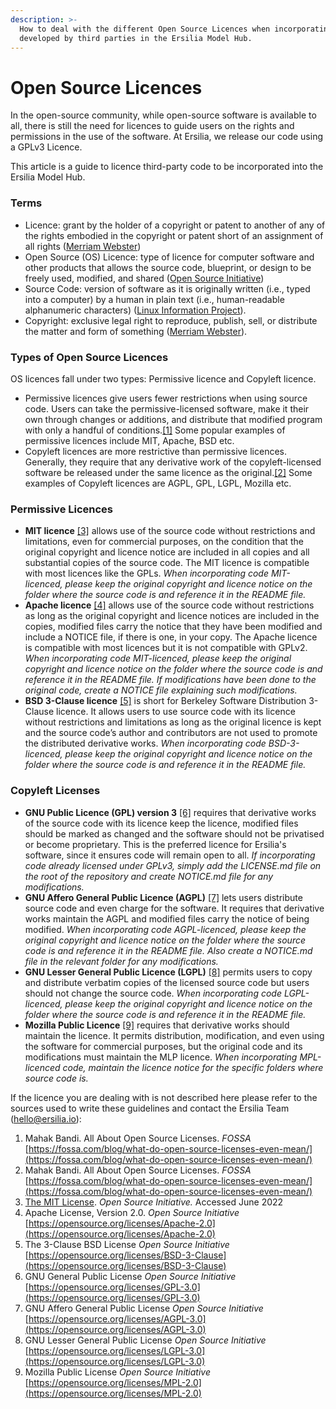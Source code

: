 ```yaml
---
description: >-
  How to deal with the different Open Source Licences when incorporating code
  developed by third parties in the Ersilia Model Hub.
---
```


# Open Source Licences

In the open-source community, while open-source software is available to all, there is still the need for licences to guide users on the rights and permissions in the use of the software. At Ersilia, we release our code using a GPLv3 Licence.

This article is a guide to licence third-party code to be incorporated into the Ersilia Model Hub.

### **Terms**

* Licence: grant by the holder of a copyright or patent to another of any of the rights embodied in the copyright or patent short of an assignment of all rights ([Merriam Webster](https://www.merriam-webster.com/dictionary/licence))
* Open Source (OS) Licence: type of licence for computer software and other products that allows the source code, blueprint, or design to be  freely used, modified, and shared ([Open Source Initiative](https://opensource.org/licenses))
* Source Code: version of software as it is originally written (i.e., typed into a computer) by a human in plain text (i.e., human-readable alphanumeric characters) ([Linux Information Project](http://www.linfo.org/source\_code.html)).
* Copyright: exclusive legal right to reproduce, publish, sell, or distribute the matter and form of something ([Merriam Webster](https://www.merriam-webster.com/dictionary/copyright)).

### **Types of Open Source Licences**

OS licences fall under two types: Permissive licence and Copyleft licence.

* Permissive licences give users fewer restrictions when using source code. Users can take the permissive-licensed software, make it their own through changes or additions, and distribute that modified program with only a handful of conditions.[\[1\]](https://fossa.com/blog/what-do-open-source-licenses-even-mean/) Some popular examples of permissive licences include MIT, Apache, BSD etc.
* Copyleft licences are more restrictive than permissive licences. Generally, they require that any derivative work of the copyleft-licensed software be released under the same licence as the original.[\[2\]](https://fossa.com/blog/what-do-open-source-licenses-even-mean/) Some examples of Copyleft licences are AGPL, GPL, LGPL, Mozilla etc.

### **Permissive Licences**

* **MIT licence** [\[3\]](https://opensource.org/licenses/MIT) allows use of the source code without restrictions and limitations, even for commercial purposes, on the condition that the original copyright and licence notice are included in all copies and all substantial copies of the source code. The MIT licence is compatible with most licences like the GPLs. _When incorporating code MIT-licenced, please keep the original copyright and licence notice on the folder where the source code is and reference it in the README file._
* **Apache licence** [\[4\]](https://opensource.org/licenses/Apache-2.0) allows use of the source code without restrictions as long as the original copyright and licence notices are included in the copies, modified files carry the notice that they have been modified and include a NOTICE file, if there is one, in your copy. The Apache licence is compatible with most licences but it is not compatible with GPLv2. _When incorporating code MIT-licenced, please keep the original copyright and licence notice on the folder where the source code is and reference it in the README file. If modifications have been done to the original code, create a NOTICE file explaining such modifications._
* **BSD 3-Clause licence** [\[5\]](https://opensource.org/licenses/BSD-3-Clause) is short for Berkeley Software Distribution 3-Clause licence. It allows users to use source code with its licence without restrictions and limitations as long as the original licence is kept and the source code’s author and contributors are not used to promote the distributed derivative works. _When incorporating code BSD-3-licenced, please keep the original copyright and licence notice on the folder where the source code is and reference it in the README file._

### **Copyleft Licenses**

* **GNU Public Licence (GPL) version 3** [\[6\]](https://opensource.org/licenses/GPL-3.0) requires that derivative works of the source code with its licence keep the licence, modified files should be marked as changed and the software should not be privatised or become proprietary. This is the preferred licence for Ersilia's software, since it ensures code will remain open to all. _If incorporating code already licensed under GPLv3, simply add the LICENSE.md file on the root of the repository and create  NOTICE.md file for any modifications._
* **GNU Affero General Public Licence (AGPL)** [\[7\]](https://opensource.org/licenses/AGPL-3.0) lets users distribute source code and even charge for the software. It requires that derivative works maintain the AGPL and modified files carry the notice of being modified. _When incorporating code AGPL-licenced, please keep the original copyright and licence notice on the folder where the source code is and reference it in the README file. Also create a NOTICE.md file in the relevant folder for any modifications._
* **GNU Lesser General Public Licence (LGPL)** [\[8\]](https://opensource.org/licenses/LGPL-3.0) permits users to copy and distribute verbatim copies of the licensed source code but users should not change the source code. _When incorporating code LGPL-licenced, please keep the original copyright and licence notice on the folder where the source code is and reference it in the README file._
* **Mozilla Public Licence** [\[9\]](https://opensource.org/licenses/MPL-2.0) requires that derivative works should maintain the licence. It permits distribution, modification, and even using the software for commercial purposes, but the original code and its modifications must maintain the MLP licence. _When incorporating MPL-licenced code, maintain the licence notice for the specific folders where source code is._

If the licence you are dealing with is not described here please refer to the sources used to write these guidelines and contact the Ersilia Team ([hello@ersilia.io](mailto:hello@ersilia.io)):

1. Mahak Bandi. All About Open Source Licenses. _FOSSA_ [https://fossa.com/blog/what-do-open-source-licenses-even-mean/](https://fossa.com/blog/what-do-open-source-licenses-even-mean/)
2. Mahak Bandi. All About Open Source Licenses. _FOSSA_ [https://fossa.com/blog/what-do-open-source-licenses-even-mean/](https://fossa.com/blog/what-do-open-source-licenses-even-mean/)
3. [The MIT License](https://opensource.org/licenses/MIT). _Open Source Initiative._ Accessed June 2022
4. Apache License, Version 2.0. _Open Source Initiative_ [https://opensource.org/licenses/Apache-2.0](https://opensource.org/licenses/Apache-2.0)
5. The 3-Clause BSD License _Open Source Initiative_ [https://opensource.org/licenses/BSD-3-Clause](https://opensource.org/licenses/BSD-3-Clause)
6. GNU General Public License _Open Source Initiative_ [https://opensource.org/licenses/GPL-3.0](https://opensource.org/licenses/GPL-3.0)
7. GNU Affero General Public License _Open Source Initiative_ [https://opensource.org/licenses/AGPL-3.0](https://opensource.org/licenses/AGPL-3.0)
8. GNU Lesser General Public License _Open Source Initiative_ [https://opensource.org/licenses/LGPL-3.0](https://opensource.org/licenses/LGPL-3.0)
9. Mozilla Public License _Open Source Initiative_ [https://opensource.org/licenses/MPL-2.0](https://opensource.org/licenses/MPL-2.0)
